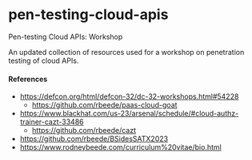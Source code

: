 # pen-testing-cloud-apis
Pen-testing Cloud APIs: Workshop

An updated collection of resources used for a workshop on penetration testing of cloud APIs.

#### References
- https://defcon.org/html/defcon-32/dc-32-workshops.html#54228
  - https://github.com/rbeede/paas-cloud-goat
- https://www.blackhat.com/us-23/arsenal/schedule/#cloud-authz-trainer-cazt-33486
  - https://github.com/rbeede/cazt
- https://github.com/rbeede/BSidesSATX2023
- https://www.rodneybeede.com/curriculum%20vitae/bio.html
